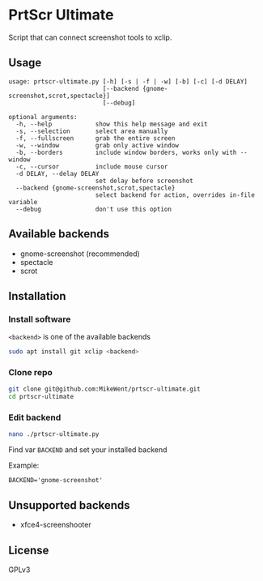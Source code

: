 # PrtScr Ultimate

Script that can connect screenshot tools to xclip.

## Usage

```
usage: prtscr-ultimate.py [-h] [-s | -f | -w] [-b] [-c] [-d DELAY]
                          [--backend {gnome-screenshot,scrot,spectacle}]
                          [--debug]

optional arguments:
  -h, --help            show this help message and exit
  -s, --selection       select area manually
  -f, --fullscreen      grab the entire screen
  -w, --window          grab only active window
  -b, --borders         include window borders, works only with --window
  -c, --cursor          include mouse cursor
  -d DELAY, --delay DELAY
                        set delay before screenshot
  --backend {gnome-screenshot,scrot,spectacle}
                        select backend for action, overrides in-file variable
  --debug               don't use this option
```

## Available backends

- gnome-screenshot (recommended)
- spectacle
- scrot

## Installation

### Install software

`<backend>` is one of the available backends

```sh
sudo apt install git xclip <backend>
```

### Clone repo

```sh
git clone git@github.com:MikeWent/prtscr-ultimate.git
cd prtscr-ultimate
```

### Edit backend

```sh
nano ./prtscr-ultimate.py
```

Find var `BACKEND` and set your installed backend

Example:

```python3
BACKEND='gnome-screenshot'
```

## Unsupported backends

- xfce4-screenshooter

## License

GPLv3